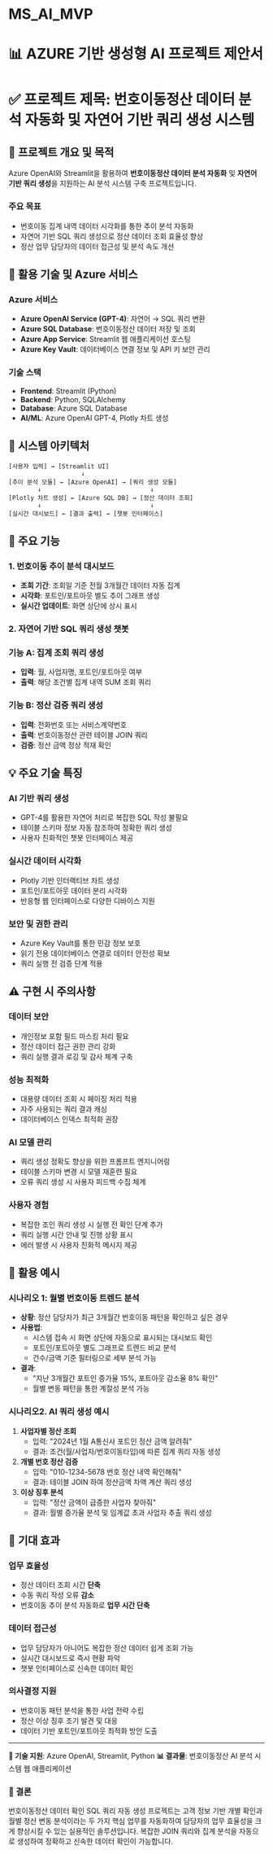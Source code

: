 # MS_AI_MVP

# 📊 AZURE 기반 생성형 AI 프로젝트 제안서
# ✅ 프로젝트 제목: 번호이동정산 데이터 분석 자동화 및 자연어 기반 쿼리 생성 시스템

## 📌 프로젝트 개요 및 목적

Azure OpenAI와 Streamlit을 활용하여 **번호이동정산 데이터 분석 자동화** 및 **자연어 기반 쿼리 생성**을 지원하는 AI 분석 시스템 구축 프로젝트입니다.

### 주요 목표

- 번호이동 집계 내역 데이터 시각화를 통한 추이 분석 자동화
- 자연어 기반 SQL 쿼리 생성으로 정산 데이터 조회 효율성 향상
- 정산 업무 담당자의 데이터 접근성 및 분석 속도 개선

## 🔧 활용 기술 및 Azure 서비스

### Azure 서비스

- **Azure OpenAI Service (GPT-4)**: 자연어 → SQL 쿼리 변환
- **Azure SQL Database**: 번호이동정산 데이터 저장 및 조회
- **Azure App Service**: Streamlit 웹 애플리케이션 호스팅
- **Azure Key Vault**: 데이터베이스 연결 정보 및 API 키 보안 관리

### 기술 스택

- **Frontend**: Streamlit (Python)
- **Backend**: Python, SQLAlchemy
- **Database**: Azure SQL Database
- **AI/ML**: Azure OpenAI GPT-4, Plotly 차트 생성

## 🧩 시스템 아키텍처

```
[사용자 입력] → [Streamlit UI]
                    ↓
[추이 분석 모듈] ← [Azure OpenAI] → [쿼리 생성 모듈]
        ↓                              ↓
[Plotly 차트 생성] ← [Azure SQL DB] → [정산 데이터 조회]
        ↓                              ↓
[실시간 대시보드] ← [결과 출력] → [챗봇 인터페이스]

```

## 🎯 주요 기능

### 1. 번호이동 추이 분석 대시보드

- **조회 기간**: 조회일 기준 전월 3개월간 데이터 자동 집계
- **시각화**: 포트인/포트아웃 별도 추이 그래프 생성
- **실시간 업데이트**: 화면 상단에 상시 표시

### 2. 자연어 기반 SQL 쿼리 생성 챗봇

### 기능 A: 집계 조회 쿼리 생성

- **입력**: 월, 사업자명, 포트인/포트아웃 여부
- **출력**: 해당 조건별 집계 내역 SUM 조회 쿼리

### 기능 B: 정산 검증 쿼리 생성

- **입력**: 전화번호 또는 서비스계약번호
- **출력**: 번호이동정산 관련 테이블 JOIN 쿼리
- **검증**: 정산 금액 정상 적재 확인

## 💡 주요 기술 특징

### AI 기반 쿼리 생성

- GPT-4를 활용한 자연어 처리로 복잡한 SQL 작성 불필요
- 테이블 스키마 정보 자동 참조하여 정확한 쿼리 생성
- 사용자 친화적인 챗봇 인터페이스 제공

### 실시간 데이터 시각화

- Plotly 기반 인터랙티브 차트 생성
- 포트인/포트아웃 데이터 분리 시각화
- 반응형 웹 인터페이스로 다양한 디바이스 지원

### 보안 및 권한 관리

- Azure Key Vault를 통한 민감 정보 보호
- 읽기 전용 데이터베이스 연결로 데이터 안전성 확보
- 쿼리 실행 전 검증 단계 적용

## ⚠️ 구현 시 주의사항

### 데이터 보안

- 개인정보 포함 필드 마스킹 처리 필요
- 정산 데이터 접근 권한 관리 강화
- 쿼리 실행 결과 로깅 및 감사 체계 구축

### 성능 최적화

- 대용량 데이터 조회 시 페이징 처리 적용
- 자주 사용되는 쿼리 결과 캐싱
- 데이터베이스 인덱스 최적화 권장

### AI 모델 관리

- 쿼리 생성 정확도 향상을 위한 프롬프트 엔지니어링
- 테이블 스키마 변경 시 모델 재훈련 필요
- 오류 쿼리 생성 시 사용자 피드백 수집 체계

### 사용자 경험

- 복잡한 조인 쿼리 생성 시 실행 전 확인 단계 추가
- 쿼리 실행 시간 안내 및 진행 상황 표시
- 에러 발생 시 사용자 친화적 메시지 제공

## 💼 활용 예시

### 시나리오 1: 월별 번호이동 트렌드 분석

- **상황**: 정산 담당자가 최근 3개월간 번호이동 패턴을 확인하고 싶은 경우
- **사용법**:
    - 시스템 접속 시 화면 상단에 자동으로 표시되는 대시보드 확인
    - 포트인/포트아웃 별도 그래프로 트렌드 비교 분석
    - 건수/금액 기준 필터링으로 세부 분석 가능
- **결과**:
    - "지난 3개월간 포트인 증가율 15%, 포트아웃 감소율 8% 확인"
    - 월별 변동 패턴을 통한 계절성 분석 가능

### 시나리오2. AI 쿼리 생성 예시

1. **사업자별 정산 조회**
    - 입력: "2024년 1월 A통신사 포트인 정산 금액 알려줘"
    - 결과: 조건(월/사업자/번호이동타입)에 따른 집계 쿼리 자동 생성
2. **개별 번호 정산 검증**
    - 입력: "010-1234-5678 번호 정산 내역 확인해줘"
    - 결과: 테이블 JOIN 하여 정산금액 차액 계산 쿼리 생성
3. **이상 징후 분석**
    - 입력: "정산 금액이 급증한 사업자 찾아줘"
    - 결과: 월별 증가율 분석 및 임계값 초과 사업자 추출 쿼리 생성

## 🎯 기대 효과

### 업무 효율성

- 정산 데이터 조회 시간 **단축**
- 수동 쿼리 작성 오류 **감소**
- 번호이동 추이 분석 자동화로 **업무 시간 단축**

### 데이터 접근성

- 업무 담당자가 아니어도 복잡한 정산 데이터 쉽게 조회 가능
- 실시간 대시보드로 즉시 현황 파악
- 챗봇 인터페이스로 신속한 데이터 확인

### 의사결정 지원

- 번호이동 패턴 분석을 통한 사업 전략 수립
- 정산 이상 징후 조기 발견 및 대응
- 데이터 기반 포트인/포트아웃 최적화 방안 도출

---

**🔧 기술 지원**: Azure OpenAI, Streamlit, Python
**📊 결과물**: 번호이동정산 AI 분석 시스템 웹 애플리케이션


### 🎉 결론

번호이동정산 데이터 확인 SQL 쿼리 자동 생성 프로젝트는 고객 정보 기반 개별 확인과 월별 정산 변동 분석이라는 두 가지 핵심 업무를 자동화하여 담당자의 업무 효율성을 크게 향상시킬 수 있는 실용적인 솔루션입니다. 복잡한 JOIN 쿼리와 집계 분석을 자동으로 생성하여 정확하고 신속한 데이터 확인이 가능합니다.
